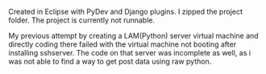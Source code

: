 Created in Eclipse with PyDev and Django plugins. I zipped the project folder.  The project is currently not runnable.

My previous attempt by creating a LAM(Python) server virtual machine and directly coding there failed with the virtual machine not booting after installing sshserver.  The code on that server was incomplete as well, as i was not able to find a way to get post data using raw python.
